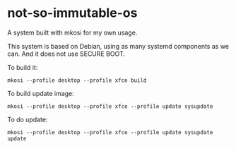 # not-so-immutable-os
A system built with mkosi for my own usage.

This system is based on Debian, using as many systemd components as we can. And it does not use SECURE BOOT.

To build it:

```
mkosi --profile desktop --profile xfce build
```

To build update image:

```
mkosi --profile desktop --profile xfce --profile update sysupdate
```

To do update:

```
mkosi --profile desktop --profile xfce --profile update sysupdate update
```
